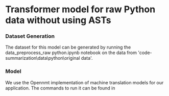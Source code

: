 # Transformer model for raw Python data without using ASTs

### Dataset Generation
The dataset for this model can be generated by running the data_preprocess_raw python.ipynb notebook on the data from 'code-summarization\data\python\original data'.

### Model
We use the Opennmt implementation of machine translation models for our application. The commands to run it can be found in 